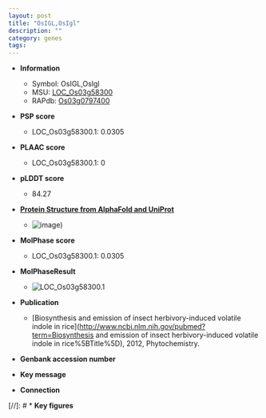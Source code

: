 ```yaml
---
layout: post
title: "OsIGL,OsIgl"
description: ""
category: genes
tags: 
---
```


* **Information**  
    + Symbol: OsIGL,OsIgl  
    + MSU: [LOC_Os03g58300](http://rice.plantbiology.msu.edu/cgi-bin/ORF_infopage.cgi?orf=LOC_Os03g58300)  
    + RAPdb: [Os03g0797400](http://rapdb.dna.affrc.go.jp/viewer/gbrowse_details/irgsp1?name=Os03g0797400)  

* **PSP score**  
    + LOC_Os03g58300.1: 0.0305 

* **PLAAC score**  
    + LOC_Os03g58300.1: 0 

* **pLDDT score**
    + 84.27

* **[Protein Structure from AlphaFold and UniProt](https://www.uniprot.org/uniprotkb/Q7Y1I9/entry#structure)**
    + ![image](https://ricepsp.github.io/images/Q7/AF-Q7Y1I9-F1.png))

* **MolPhase score**
    + LOC_Os03g58300.1: 0.0305

* **MolPhaseResult**
    + ![LOC_Os03g58300.1](https://ricepsp.github.io/pictures/LOC_Os03g/LOC_Os03g58300.1.png)

* **Publication**  
    + [Biosynthesis and emission of insect herbivory-induced volatile indole in rice](http://www.ncbi.nlm.nih.gov/pubmed?term=Biosynthesis and emission of insect herbivory-induced volatile indole in rice%5BTitle%5D), 2012, Phytochemistry.

* **Genbank accession number**  

* **Key message**  

* **Connection**  

[//]: # * **Key figures**  


